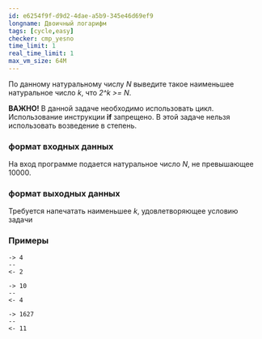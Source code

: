 ```yaml
---
id: e6254f9f-d9d2-4dae-a5b9-345e46d69ef9
longname: Двоичный логарифм
tags: [cycle,easy]
checker: cmp_yesno
time_limit: 1
real_time_limit: 1
max_vm_size: 64M
---
```



По данному натуральному числу *N* выведите такое наименьшее натуральное число *k*, что *2^k >= N*.

**ВАЖНО!** В данной задаче необходимо использовать цикл. Использование инструкции **if** запрещено. В этой задаче нельзя использовать возведение в степень.

### формат входных данных

На вход программе подается натуральное число *N*, не превышающее 10000.

### формат выходных данных

Требуется напечатать наименьшее *k*, удовлетворяющее условию задачи

### Примеры

```
-> 4
--
<- 2
```

```
-> 10
--
<- 4
```

```
-> 1627
--
<- 11
```

